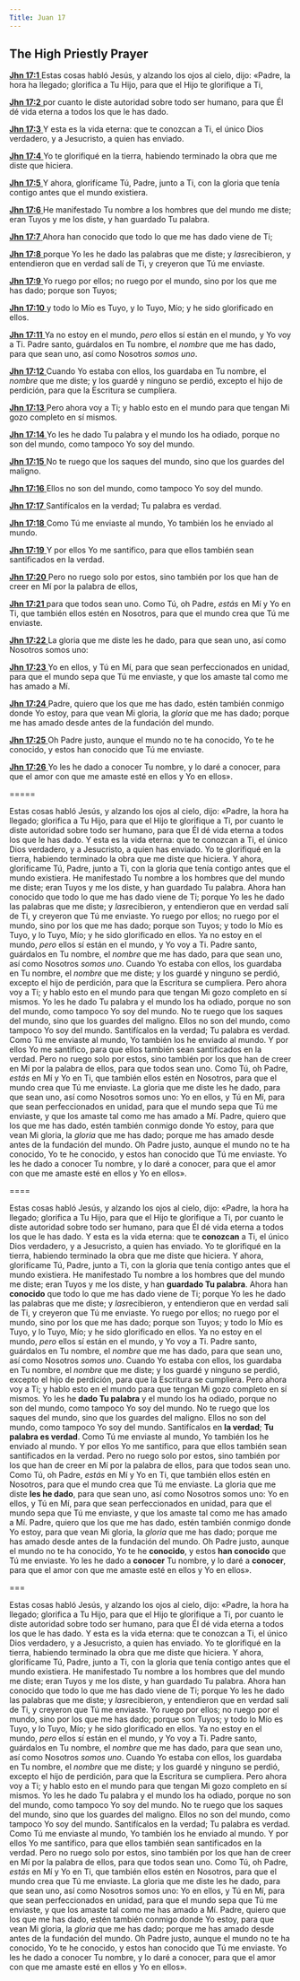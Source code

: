 ```yaml
---
Title: Juan 17
---
```


## The High Priestly Prayer

[**Jhn 17:1** ](verseid:43.17.1) Estas cosas habló Jesús, y alzando los ojos al cielo, dijo: «Padre, la hora ha llegado; glorifica a Tu Hijo, para que el Hijo te glorifique a Ti,

[**Jhn 17:2** ](verseid:43.17.2) por cuanto le diste autoridad sobre todo ser humano, para que Él dé vida eterna a todos los que le has dado.

[**Jhn 17:3** ](verseid:43.17.3) Y esta es la vida eterna: que te conozcan a Ti, el único Dios verdadero, y a Jesucristo, a quien has enviado.

[**Jhn 17:4** ](verseid:43.17.4) Yo te glorifiqué en la tierra, habiendo terminado la obra que me diste que hiciera.

[**Jhn 17:5** ](verseid:43.17.5) Y ahora, glorifícame Tú, Padre, junto a Ti, con la gloria que tenía contigo antes que el mundo existiera.

[**Jhn 17:6** ](verseid:43.17.6) He manifestado Tu nombre a los hombres que del mundo me diste; eran Tuyos y me los diste, y han guardado Tu palabra.

[**Jhn 17:7** ](verseid:43.17.7) Ahora han conocido que todo lo que me has dado viene de Ti;

[**Jhn 17:8** ](verseid:43.17.8) porque Yo les he dado las palabras que me diste; y *las*recibieron, y entendieron que en verdad salí de Ti, y creyeron que Tú me enviaste.

[**Jhn 17:9** ](verseid:43.17.9) Yo ruego por ellos; no ruego por el mundo, sino por los que me has dado; porque son Tuyos;

[**Jhn 17:10** ](verseid:43.17.10) y todo lo Mío es Tuyo, y lo Tuyo, Mío; y he sido glorificado en ellos.

[**Jhn 17:11** ](verseid:43.17.11) Ya no estoy en el mundo, *pero* ellos sí están en el mundo, y Yo voy a Ti. Padre santo, guárdalos en Tu nombre, el *nombre* que me has dado, para que sean uno, así como Nosotros *somos uno*.

[**Jhn 17:12** ](verseid:43.17.12) Cuando Yo estaba con ellos, los guardaba en Tu nombre, el *nombre* que me diste; y los guardé y ninguno se perdió, excepto el hijo de perdición, para que la Escritura se cumpliera.

[**Jhn 17:13** ](verseid:43.17.13) Pero ahora voy a Ti; y hablo esto en el mundo para que tengan Mi gozo completo en sí mismos.

[**Jhn 17:14** ](verseid:43.17.14) Yo les he dado Tu palabra y el mundo los ha odiado, porque no son del mundo, como tampoco Yo soy del mundo.

[**Jhn 17:15** ](verseid:43.17.15) No te ruego que los saques del mundo, sino que los guardes del maligno.

[**Jhn 17:16** ](verseid:43.17.16) Ellos no son del mundo, como tampoco Yo soy del mundo.

[**Jhn 17:17** ](verseid:43.17.17) Santifícalos en la verdad; Tu palabra es verdad.

[**Jhn 17:18** ](verseid:43.17.18) Como Tú me enviaste al mundo, Yo también los he enviado al mundo.

[**Jhn 17:19** ](verseid:43.17.19) Y por ellos Yo me santifico, para que ellos también sean santificados en la verdad.

[**Jhn 17:20** ](verseid:43.17.20) Pero no ruego solo por estos, sino también por los que han de creer en Mí por la palabra de ellos,

[**Jhn 17:21** ](verseid:43.17.21) para que todos sean uno. Como Tú, oh Padre, *estás* en Mí y Yo en Ti, que también ellos estén en Nosotros, para que el mundo crea que Tú me enviaste.

[**Jhn 17:22** ](verseid:43.17.22) La gloria que me diste les he dado, para que sean uno, así como Nosotros somos uno:

[**Jhn 17:23** ](verseid:43.17.23) Yo en ellos, y Tú en Mí, para que sean perfeccionados en unidad, para que el mundo sepa que Tú me enviaste, y que los amaste tal como me has amado a Mí.

[**Jhn 17:24** ](verseid:43.17.24) Padre, quiero que los que me has dado, estén también conmigo donde Yo estoy, para que vean Mi gloria, la *gloria* que me has dado; porque me has amado desde antes de la fundación del mundo.

[**Jhn 17:25** ](verseid:43.17.25) Oh Padre justo, aunque el mundo no te ha conocido, Yo te he conocido, y estos han conocido que Tú me enviaste.

[**Jhn 17:26** ](verseid:43.17.26) Yo les he dado a conocer Tu nombre, y lo daré a conocer, para que el amor con que me amaste esté en ellos y Yo en ellos».



=====

Estas cosas habló Jesús, y alzando los ojos al cielo, dijo: «Padre, la hora ha llegado; glorifica a Tu Hijo, para que el Hijo te glorifique a Ti, por cuanto le diste autoridad sobre todo ser humano, para que Él dé vida eterna a todos los que le has dado. Y esta es la vida eterna: que te conozcan a Ti, el único Dios verdadero, y a Jesucristo, a quien has enviado. Yo te glorifiqué en la tierra, habiendo terminado la obra que me diste que hiciera. Y ahora, glorifícame Tú, Padre, junto a Ti, con la gloria que tenía contigo antes que el mundo existiera. He manifestado Tu nombre a los hombres que del mundo me diste; eran Tuyos y me los diste, y han guardado Tu palabra. Ahora han conocido que todo lo que me has dado viene de Ti; porque Yo les he dado las palabras que me diste; y *las*recibieron, y entendieron que en verdad salí de Ti, y creyeron que Tú me enviaste. Yo ruego por ellos; no ruego por el mundo, sino por los que me has dado; porque son Tuyos; y todo lo Mío es Tuyo, y lo Tuyo, Mío; y he sido glorificado en ellos. Ya no estoy en el mundo, *pero* ellos sí están en el mundo, y Yo voy a Ti. Padre santo, guárdalos en Tu nombre, el *nombre* que me has dado, para que sean uno, así como Nosotros *somos uno*. Cuando Yo estaba con ellos, los guardaba en Tu nombre, el *nombre* que me diste; y los guardé y ninguno se perdió, excepto el hijo de perdición, para que la Escritura se cumpliera. Pero ahora voy a Ti; y hablo esto en el mundo para que tengan Mi gozo completo en sí mismos. Yo les he dado Tu palabra y el mundo los ha odiado, porque no son del mundo, como tampoco Yo soy del mundo. No te ruego que los saques del mundo, sino que los guardes del maligno. Ellos no son del mundo, como tampoco Yo soy del mundo. Santifícalos en la verdad; Tu palabra es verdad. Como Tú me enviaste al mundo, Yo también los he enviado al mundo. Y por ellos Yo me santifico, para que ellos también sean santificados en la verdad. Pero no ruego solo por estos, sino también por los que han de creer en Mí por la palabra de ellos, para que todos sean uno. Como Tú, oh Padre, *estás* en Mí y Yo en Ti, que también ellos estén en Nosotros, para que el mundo crea que Tú me enviaste. La gloria que me diste les he dado, para que sean uno, así como Nosotros somos uno: Yo en ellos, y Tú en Mí, para que sean perfeccionados en unidad, para que el mundo sepa que Tú me enviaste, y que los amaste tal como me has amado a Mí. Padre, quiero que los que me has dado, estén también conmigo donde Yo estoy, para que vean Mi gloria, la *gloria* que me has dado; porque me has amado desde antes de la fundación del mundo. Oh Padre justo, aunque el mundo no te ha conocido, Yo te he conocido, y estos han conocido que Tú me enviaste. Yo les he dado a conocer Tu nombre, y lo daré a conocer, para que el amor con que me amaste esté en ellos y Yo en ellos».

====

Estas cosas habló Jesús, y alzando los ojos al cielo, dijo: «Padre, la hora ha llegado; glorifica a Tu Hijo, para que el Hijo te glorifique a Ti, por cuanto le diste autoridad sobre todo ser humano, para que Él dé vida eterna a todos los que le has dado. Y esta es la vida eterna: que te **conozcan** a Ti, el único Dios verdadero, y a Jesucristo, a quien has enviado. Yo te glorifiqué en la tierra, habiendo terminado la obra que me diste que hiciera. Y ahora, glorifícame Tú, Padre, junto a Ti, con la gloria que tenía contigo antes que el mundo existiera. He manifestado Tu nombre a los hombres que del mundo me diste; eran Tuyos y me los diste, y han **guardado Tu palabra**. Ahora han **conocido** que todo lo que me has dado viene de Ti; porque Yo les he dado las palabras que me diste; y *las*recibieron, y entendieron que en verdad salí de Ti, y creyeron que Tú me enviaste. Yo ruego por ellos; no ruego por el mundo, sino por los que me has dado; porque son Tuyos; y todo lo Mío es Tuyo, y lo Tuyo, Mío; y he sido glorificado en ellos. Ya no estoy en el mundo, *pero* ellos sí están en el mundo, y Yo voy a Ti. Padre santo, guárdalos en Tu nombre, el *nombre* que me has dado, para que sean uno, así como Nosotros *somos uno*. Cuando Yo estaba con ellos, los guardaba en Tu nombre, el *nombre* que me diste; y los guardé y ninguno se perdió, excepto el hijo de perdición, para que la Escritura se cumpliera. Pero ahora voy a Ti; y hablo esto en el mundo para que tengan Mi gozo completo en sí mismos. Yo les he **dado Tu palabra** y el mundo los ha odiado, porque no son del mundo, como tampoco Yo soy del mundo. No te ruego que los saques del mundo, sino que los guardes del maligno. Ellos no son del mundo, como tampoco Yo soy del mundo. Santifícalos en **la verdad**; **Tu palabra es verdad**. Como Tú me enviaste al mundo, Yo también los he enviado al mundo. Y por ellos Yo me santifico, para que ellos también sean santificados en la verdad. Pero no ruego solo por estos, sino también por los que han de creer en Mí por la palabra de ellos, para que todos sean uno. Como Tú, oh Padre, *estás* en Mí y Yo en Ti, que también ellos estén en Nosotros, para que el mundo crea que Tú me enviaste. La gloria que me diste **les he dado**, para que sean uno, así como Nosotros somos uno: Yo en ellos, y Tú en Mí, para que sean perfeccionados en unidad, para que el mundo sepa que Tú me enviaste, y que los amaste tal como me has amado a Mí. Padre, quiero que los que me has dado, estén también conmigo donde Yo estoy, para que vean Mi gloria, la *gloria* que me has dado; porque me has amado desde antes de la fundación del mundo. Oh Padre justo, aunque el mundo no te ha conocido, Yo te he **conocido**, y estos **han conocido** que Tú me enviaste. Yo les he dado a **conocer** Tu nombre, y lo daré a **conocer**, para que el amor con que me amaste esté en ellos y Yo en ellos».

===

Estas cosas habló Jesús, y alzando los ojos al cielo, dijo: «Padre, la hora ha llegado; glorifica a Tu Hijo, para que el Hijo te glorifique a Ti, por cuanto le diste autoridad sobre todo ser humano, para que Él dé vida eterna a todos los que le has dado. Y esta es la vida eterna: que te conozcan a Ti, el único Dios verdadero, y a Jesucristo, a quien has enviado. Yo te glorifiqué en la tierra, habiendo terminado la obra que me diste que hiciera. Y ahora, glorifícame Tú, Padre, junto a Ti, con la gloria que tenía contigo antes que el mundo existiera. He manifestado Tu nombre a los hombres que del mundo me diste; eran Tuyos y me los diste, y han guardado Tu palabra. Ahora han conocido que todo lo que me has dado viene de Ti; porque Yo les he dado las palabras que me diste; y *las*recibieron, y entendieron que en verdad salí de Ti, y creyeron que Tú me enviaste. Yo ruego por ellos; no ruego por el mundo, sino por los que me has dado; porque son Tuyos; y todo lo Mío es Tuyo, y lo Tuyo, Mío; y he sido glorificado en ellos. Ya no estoy en el mundo, *pero* ellos sí están en el mundo, y Yo voy a Ti. Padre santo, guárdalos en Tu nombre, el *nombre* que me has dado, para que sean uno, así como Nosotros *somos uno*. Cuando Yo estaba con ellos, los guardaba en Tu nombre, el *nombre* que me diste; y los guardé y ninguno se perdió, excepto el hijo de perdición, para que la Escritura se cumpliera. Pero ahora voy a Ti; y hablo esto en el mundo para que tengan Mi gozo completo en sí mismos. Yo les he dado Tu palabra y el mundo los ha odiado, porque no son del mundo, como tampoco Yo soy del mundo. No te ruego que los saques del mundo, sino que los guardes del maligno. Ellos no son del mundo, como tampoco Yo soy del mundo. Santifícalos en la verdad; Tu palabra es verdad. Como Tú me enviaste al mundo, Yo también los he enviado al mundo. Y por ellos Yo me santifico, para que ellos también sean santificados en la verdad. Pero no ruego solo por estos, sino también por los que han de creer en Mí por la palabra de ellos, para que todos sean uno. Como Tú, oh Padre, *estás* en Mí y Yo en Ti, que también ellos estén en Nosotros, para que el mundo crea que Tú me enviaste. La gloria que me diste les he dado, para que sean uno, así como Nosotros somos uno: Yo en ellos, y Tú en Mí, para que sean perfeccionados en unidad, para que el mundo sepa que Tú me enviaste, y que los amaste tal como me has amado a Mí. Padre, quiero que los que me has dado, estén también conmigo donde Yo estoy, para que vean Mi gloria, la *gloria* que me has dado; porque me has amado desde antes de la fundación del mundo. Oh Padre justo, aunque el mundo no te ha conocido, Yo te he conocido, y estos han conocido que Tú me enviaste. Yo les he dado a conocer Tu nombre, y lo daré a conocer, para que el amor con que me amaste esté en ellos y Yo en ellos».